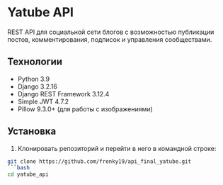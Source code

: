 # Yatube API

REST API для социальной сети блогов с возможностью публикации постов, комментирования, подписок и управления сообществами.

## Технологии

- Python 3.9
- Django 3.2.16
- Django REST Framework 3.12.4
- Simple JWT 4.7.2
- Pillow 9.3.0+ (для работы с изображениями)

## Установка

1. Клонировать репозиторий и перейти в него в командной строке:
```bash
git clone https://github.com/frenky19/api_final_yatube.git
```bash
cd yatube_api
